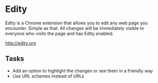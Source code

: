 # Edity

Edity is a Chrome extension that allows you to edit any web page you encounter. Simple as that. All changes will be immediately visible to everyone who visits the page and has Edity enabled.

http://edity.org

## Tasks
* Add an option to highlight the changes or see them in a friendly way
* Use URL schemes instead of URLs
